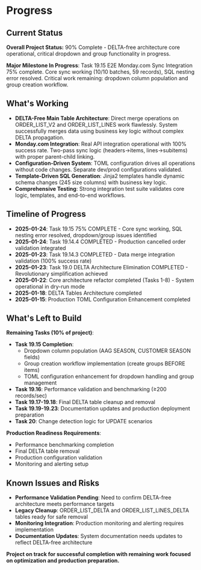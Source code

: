 # Progress

## Current Status
**Overall Project Status:** 90% Complete - DELTA-free architecture core operational, critical dropdown and group functionality in progress.

**Major Milestone In Progress**: Task 19.15 E2E Monday.com Sync Integration 75% complete. Core sync working (10/10 batches, 59 records), SQL nesting error resolved. Critical work remaining: dropdown column population and group creation workflow.

## What's Working
- **DELTA-Free Main Table Architecture**: Direct merge operations on ORDER_LIST_V2 and ORDER_LIST_LINES work flawlessly. System successfully merges data using business key logic without complex DELTA propagation.
- **Monday.com Integration**: Real API integration operational with 100% success rate. Two-pass sync logic (headers→items, lines→subitems) with proper parent-child linking.
- **Configuration-Driven System**: TOML configuration drives all operations without code changes. Separate dev/prod configurations validated.
- **Template-Driven SQL Generation**: Jinja2 templates handle dynamic schema changes (245 size columns) with business key logic.
- **Comprehensive Testing**: Strong integration test suite validates core logic, templates, and end-to-end workflows.

## Timeline of Progress
- **2025-01-24**: Task 19.15 75% COMPLETE - Core sync working, SQL nesting error resolved, dropdown/group issues identified
- **2025-01-24**: Task 19.14.4 COMPLETED - Production cancelled order validation integrated
- **2025-01-23**: Task 19.14.3 COMPLETED - Data merge integration validation (100% success rate)
- **2025-01-23**: Task 19.0 DELTA Architecture Elimination COMPLETED - Revolutionary simplification achieved
- **2025-01-22**: Core architecture refactor completed (Tasks 1-8) - System operational in dry-run mode
- **2025-01-18**: DELTA Tables Architecture completed
- **2025-01-15**: Production TOML Configuration Enhancement completed

## What's Left to Build
**Remaining Tasks (10% of project)**:
- **Task 19.15 Completion**: 
  - Dropdown column population (AAG SEASON, CUSTOMER SEASON fields)
  - Group creation workflow implementation (create groups BEFORE items)
  - TOML configuration enhancement for dropdown handling and group management
- **Task 19.16**: Performance validation and benchmarking (≥200 records/sec)
- **Task 19.17-19.18**: Final DELTA table cleanup and removal
- **Task 19.19-19.23**: Documentation updates and production deployment preparation
- **Task 20**: Change detection logic for UPDATE scenarios

**Production Readiness Requirements**:
- Performance benchmarking completion
- Final DELTA table removal
- Production configuration validation
- Monitoring and alerting setup

## Known Issues and Risks
- **Performance Validation Pending**: Need to confirm DELTA-free architecture meets performance targets
- **Legacy Cleanup**: ORDER_LIST_DELTA and ORDER_LIST_LINES_DELTA tables ready for safe removal
- **Monitoring Integration**: Production monitoring and alerting requires implementation
- **Documentation Updates**: System documentation needs updates to reflect DELTA-free architecture

**Project on track for successful completion with remaining work focused on optimization and production preparation.**